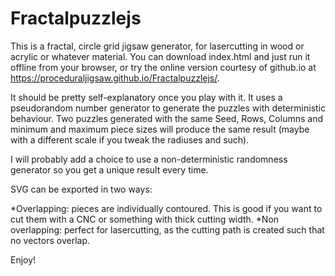 # Fractalpuzzlejs
This is a fractal, circle grid jigsaw generator, for lasercutting in wood or acrylic or whatever material. You can download index.html and just run it offline from your browser, or try the online version courtesy of github.io at https://proceduraljigsaw.github.io/Fractalpuzzlejs/.

It should be pretty self-explanatory once you play with it. It uses a pseudorandom number generator to generate the puzzles with deterministic behaviour. Two puzzles generated with the same Seed, Rows, Columns and minimum and maximum piece sizes will produce the same result (maybe with a different scale if you tweak the radiuses and such).

I will probably add a choice to use a non-deterministic randomness generator so you get a unique result every time.

SVG can be exported in two ways:

*Overlapping: pieces are individually contoured. This is good if you want to cut them with a CNC or something with thick cutting width.
*Non overlapping: perfect for lasercutting, as the cutting path is created such that no vectors overlap.

Enjoy!
